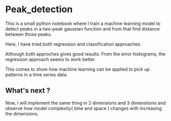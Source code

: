 # Peak_detection

This is a small python notebook where I train a machine learning model to detect peaks in a two-peak gaussian function and from that find distance between those peaks.

Here, I have tried both regression and classification approaches.

Although both approches gives good results. From the error histograms, the regression approach seems to work better.

This comes to show how machine learning can be applied to pick up patterns in a time series data.

## What's next ? 
Now, I will implement the same thing in 2 dimensions and 3 dimenstions and observe how model complexity( time and space ) changes with increasing the dimensions.

